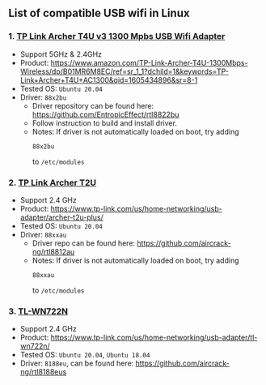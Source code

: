 List of compatible USB wifi in Linux
------

### 1. [TP Link Archer T4U v3 1300 Mpbs USB Wifi Adapter](https://www.amazon.com/TP-Link-Archer-T4U-1300Mbps-Wireless/dp/B01MR6M8EC/ref=sr_1_1?dchild=1&keywords=TP-Link+Archer+T4U+AC1300&qid=1605434896&sr=8-1)
- Support 5GHz & 2.4GHz
- Product: https://www.amazon.com/TP-Link-Archer-T4U-1300Mbps-Wireless/dp/B01MR6M8EC/ref=sr_1_1?dchild=1&keywords=TP-Link+Archer+T4U+AC1300&qid=1605434896&sr=8-1
- Tested OS: `Ubuntu 20.04`
- Driver: `88x2bu`
    - Driver repository can be found here: https://github.com/EntropicEffect/rtl8822bu
    - Follow instruction to build and install driver.
    - Notes: If driver is not automatically loaded on boot, try adding 
        ```
        88x2bu
        ```
        to `/etc/modules`

### 2. [TP Link Archer T2U](https://www.tp-link.com/us/home-networking/usb-adapter/archer-t2u-plus/)
- Support 2.4 GHz
- Product: https://www.tp-link.com/us/home-networking/usb-adapter/archer-t2u-plus/
- Tested OS: `Ubuntu 20.04`
- Driver: `88xxau`
    - Driver repo can be found here: https://github.com/aircrack-ng/rtl8812au
    - Notes: If driver is not automatically loaded on boot, try adding
        ```
        88xxau
        ```
        to `/etc/modules`

### 3. [TL-WN722N](https://www.tp-link.com/us/home-networking/usb-adapter/tl-wn722n/)
- Support 2.4 GHz
- Product: https://www.tp-link.com/us/home-networking/usb-adapter/tl-wn722n/
- Tested OS: `Ubuntu 20.04`, `Ubuntu 18.04`
- Driver: `8188eu`, can be found here: https://github.com/aircrack-ng/rtl8188eus




